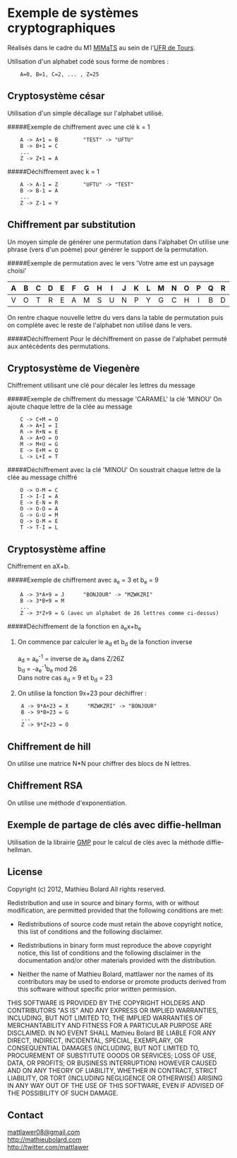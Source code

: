 Exemple de systèmes cryptographiques
========

Réalisés dans le cadre du M1 [MIMaTS][] au sein de l'[UFR de Tours][].

Utilisation d'un alphabet codé sous forme de nombres :

		A=0, B=1, C=2, ... , Z=25


Cryptosystème césar
-----
Utilisation d'un simple décallage sur l'alphabet utilisé.

#####Exemple de chiffrement avec une clé k = 1

        A -> A+1 = B        "TEST" -> "UFTU"
        B -> B+1 = C
        ...
        Z -> Z+1 = A
        
#####Déchiffrement avec k = 1

        A -> A-1 = Z        "UFTU" -> "TEST"
        B -> B-1 = A
        ...
        Z -> Z-1 = Y


Chiffrement par substitution
-----
Un moyen simple de générer une permutation dans l'alphabet
On utilise une phrase (vers d'un poème) pour générer le support de la permutation.

#####Exemple de permutation avec le vers 'Votre ame est un paysage choisi'

| A | B | C | D | E | F | G | H | I | J | K | L | M | N | O | P | Q | R | S | T | U | V | W | X | Y | Z |
|:-:|:-:|:-:|:-:|:-:|:-:|:-:|:-:|:-:|:-:|:-:|:-:|:-:|:-:|:-:|:-:|:-:|:-:|:-:|:-:|:-:|:-:|:-:|:-:|:-:|:-:|
| V | O | T | R | E | A | M | S | U | N | P | Y | G | C | H | I | B | D | F | J | K | L | Q | W | X | Z |

On rentre chaque nouvelle lettre du vers dans la table de permutation puis on complète avec le reste de l'alphabet non utilisé dans le vers.

#####Déchiffrement
Pour le déchiffrement on passe de l'alphabet permuté aux antécédents des permutations. 


Cryptosystème de Viegenère
-----
Chiffrement utilisant une clé pour décaler les lettres du message

#####Exemple de chiffrement du message 'CARAMEL' la clé 'MINOU'
On ajoute chaque lettre de la clée au message

		C -> C+M = O
		A -> A+I = I
		R -> R+N = E
		A -> A+O = O
		M -> M+U = G
		E -> E+M = Q
		L -> L+I = T


#####Déchiffrement avec la clé 'MINOU'
On soustrait chaque lettre de la clée au message chiffré

		O -> O-M = C
		I -> I-I = A
		E -> E-N = R
		O -> O-O = A
		G -> G-U = M
		Q -> Q-M = E
		T -> T-I = L


Cryptosystème affine
-----
Chiffrement en aX+b.

#####Exemple de chiffrement avec a<sub>e</sub> = 3 et b<sub>e</sub> = 9

        A -> 3*A+9 = J      "BONJOUR" -> "MZWKZRI"
        B -> 3*B+9 = M
        ...
        Z -> 3*Z+9 = G (avec un alphabet de 26 lettres comme ci-dessus)

#####Déchiffrement de la fonction en a<sub>e</sub>x+b<sub>e</sub>
1. On commence par calculer le a<sub>d</sub> et b<sub>d</sub> de la fonction inverse

    a<sub>d</sub> = a<sub>e</sub><sup>-1</sup> = inverse de a<sub>e</sub> dans Z/26Z</br>
    b<sub>d</sub> = -a<sub>e</sub><sup>-1</sup>b<sub>e</sub> mod 26</br>
    Dans notre cas a<sub>d</sub> = 9 et b<sub>d</sub> = 23</br>

2. On utilise la fonction 9x+23 pour déchiffrer :
    
        A -> 9*A+23 = X      "MZWKZRI" -> "BONJOUR"
        B -> 9*B+23 = G
        ...
        Z -> 9*Z+23 = O 
    

Chiffrement de hill
-----
On utilise une matrice N*N pour chiffrer des blocs de N lettres.


Chiffrement RSA
-----
On utilise une méthode d'exponentiation.


Exemple de partage de clés avec diffie-hellman
-----
Utilisation de la librairie [GMP][] pour le calcul de clés avec la méthode diffie-hellman.

    
License
-------

Copyright (c) 2012, Mathieu Bolard
All rights reserved.

Redistribution and use in source and binary forms, with or without modification, are permitted provided that the following conditions are met:
 
* Redistributions of source code must retain the above copyright notice, this list of conditions and the following disclaimer.
 
* Redistributions in binary form must reproduce the above copyright notice, this list of conditions and the following disclaimer in the documentation and/or other materials provided with the distribution.

* Neither the name of Mathieu Bolard, mattlawer nor the names of its contributors may be used to endorse or promote products derived from this software without specific prior written permission.

THIS SOFTWARE IS PROVIDED BY THE COPYRIGHT HOLDERS AND CONTRIBUTORS "AS IS" AND ANY EXPRESS OR IMPLIED WARRANTIES, INCLUDING, BUT NOT LIMITED TO, THE IMPLIED WARRANTIES OF MERCHANTABILITY AND FITNESS FOR A PARTICULAR PURPOSE ARE DISCLAIMED. IN NO EVENT SHALL Mathieu Bolard BE LIABLE FOR ANY DIRECT, INDIRECT, INCIDENTAL, SPECIAL, EXEMPLARY, OR CONSEQUENTIAL DAMAGES (INCLUDING, BUT NOT LIMITED TO, PROCUREMENT OF SUBSTITUTE GOODS OR SERVICES; LOSS OF USE, DATA, OR PROFITS; OR BUSINESS INTERRUPTION) HOWEVER CAUSED AND ON ANY THEORY OF LIABILITY, WHETHER IN CONTRACT, STRICT LIABILITY, OR TORT (INCLUDING NEGLIGENCE OR OTHERWISE) ARISING IN ANY WAY OUT OF THE USE OF THIS SOFTWARE, EVEN IF ADVISED OF THE POSSIBILITY OF SUCH DAMAGE.

Contact
-------

mattlawer08@gmail.com<br />
http://mathieubolard.com<br />
http://twitter.com/mattlawer


[MIMaTS]: http://mimats.math.univ-tours.fr "Master International de Mathématiques des Transmissions Sécurisées"
[UFR de Tours]: http://www.univ-tours.fr "Université François Rabelais de Tours"
[GMP]: http://gmplib.org "The GNU Multiple Precision Arithmetic Library"